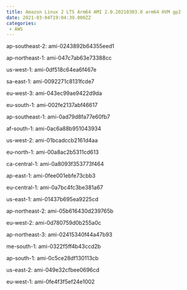 ```yaml
---
title: Amazon Linux 2 LTS Arm64 AMI 2.0.20210303.0 arm64 HVM gp2
date: 2021-03-04T19:04:39.000ZZ
categories:
 - AWS
---
```


ap-southeast-2: ami-0243892b64355eed1

ap-northeast-1: ami-047c7ab63e73388cc

us-west-1: ami-0df518c64ea6f467e

sa-east-1: ami-0092271c8131fcde7

eu-west-3: ami-043ec99ae9422d9da

eu-south-1: ami-002fe2137abf46617

ap-southeast-1: ami-0ad79d8fa77e60fb7

af-south-1: ami-0ac6a88b951043934

us-west-2: ami-01bcadccb2161d4aa

eu-north-1: ami-00a8ac2b5311cd613

ca-central-1: ami-0a8093f353773f464

ap-east-1: ami-0fee001ebfe73cbb3

eu-central-1: ami-0a7bc4fc3be381a67

us-east-1: ami-01437b695ea9225cd

ap-northeast-2: ami-05b616430d239765b

eu-west-2: ami-0d780759d0b255a0c

ap-northeast-3: ami-02415340f44a47b93

me-south-1: ami-0322f5ff4b43ccd2b

ap-south-1: ami-0c5ce28df130113cb

us-east-2: ami-049e32cfbee0696cd

eu-west-1: ami-0fe4f3f5ef24e1002

